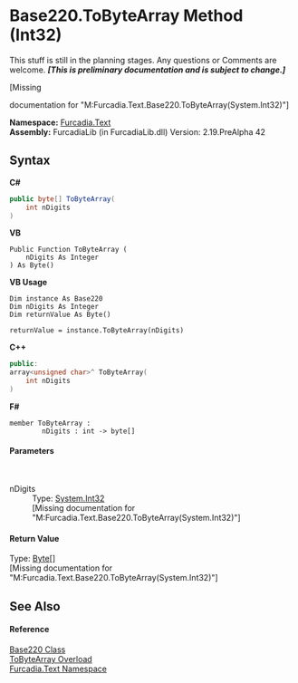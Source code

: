 # Base220.ToByteArray Method (Int32)
This stuff is still in the planning stages. Any questions or Comments are welcome. _**\[This is preliminary documentation and is subject to change.\]**_

\[Missing <summary> documentation for "M:Furcadia.Text.Base220.ToByteArray(System.Int32)"\]

**Namespace:**&nbsp;<a href="N_Furcadia_Text">Furcadia.Text</a><br />**Assembly:**&nbsp;FurcadiaLib (in FurcadiaLib.dll) Version: 2.19.PreAlpha 42

## Syntax

**C#**<br />
``` C#
public byte[] ToByteArray(
	int nDigits
)
```

**VB**<br />
``` VB
Public Function ToByteArray ( 
	nDigits As Integer
) As Byte()
```

**VB Usage**<br />
``` VB Usage
Dim instance As Base220
Dim nDigits As Integer
Dim returnValue As Byte()

returnValue = instance.ToByteArray(nDigits)
```

**C++**<br />
``` C++
public:
array<unsigned char>^ ToByteArray(
	int nDigits
)
```

**F#**<br />
``` F#
member ToByteArray : 
        nDigits : int -> byte[] 

```


#### Parameters
&nbsp;<dl><dt>nDigits</dt><dd>Type: <a href="http://msdn2.microsoft.com/en-us/library/td2s409d" target="_blank">System.Int32</a><br />\[Missing <param name="nDigits"/> documentation for "M:Furcadia.Text.Base220.ToByteArray(System.Int32)"\]</dd></dl>

#### Return Value
Type: <a href="http://msdn2.microsoft.com/en-us/library/yyb1w04y" target="_blank">Byte</a>[]<br />\[Missing <returns> documentation for "M:Furcadia.Text.Base220.ToByteArray(System.Int32)"\]

## See Also


#### Reference
<a href="T_Furcadia_Text_Base220">Base220 Class</a><br /><a href="Overload_Furcadia_Text_Base220_ToByteArray">ToByteArray Overload</a><br /><a href="N_Furcadia_Text">Furcadia.Text Namespace</a><br />